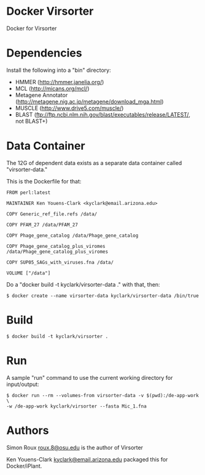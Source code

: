# Docker Virsorter

Docker for Virsorter

# Dependencies

Install the following into a "bin" directory:

* HMMER (http://hmmer.janelia.org/)
* MCL (http://micans.org/mcl/)
* Metagene Annotator (http://metagene.nig.ac.jp/metagene/download_mga.html)
* MUSCLE (http://www.drive5.com/muscle/)
* BLAST (ftp://ftp.ncbi.nlm.nih.gov/blast/executables/release/LATEST/, not BLAST+)

# Data Container

The 12G of dependent data exists as a separate data container 
called "virsorter-data."

This is the Dockerfile for that:

    FROM perl:latest

    MAINTAINER Ken Youens-Clark <kyclark@email.arizona.edu>

    COPY Generic_ref_file.refs /data/

    COPY PFAM_27 /data/PFAM_27

    COPY Phage_gene_catalog /data/Phage_gene_catalog

    COPY Phage_gene_catalog_plus_viromes /data/Phage_gene_catalog_plus_viromes

    COPY SUP05_SAGs_with_viruses.fna /data/

    VOLUME ["/data"]
  
Do a "docker build -t kyclark/virsorter-data ." with that, then:

    $ docker create --name virsorter-data kyclark/virsorter-data /bin/true

# Build

    $ docker build -t kyclark/virsorter .

# Run

A sample "run" command to use the current working directory for input/output:

    $ docker run --rm --volumes-from virsorter-data -v $(pwd):/de-app-work \
    -w /de-app-work kyclark/virsorter --fasta Mic_1.fna

# Authors

Simon Roux <roux.8@osu.edu> is the author of Virsorter

Ken Youens-Clark <kyclark@email.arizona.edu> packaged this for Docker/iPlant.

